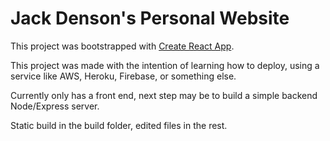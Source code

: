 # Jack Denson's Personal Website

This project was bootstrapped with [Create React App](https://github.com/facebook/create-react-app).

This project was made with the intention of learning how to deploy, using a service like AWS, Heroku, Firebase, or something else.

Currently only has a front end, next step may be to build a simple backend Node/Express server.

Static build in the build folder, edited files in the rest.
